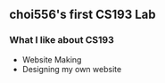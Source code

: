 ## choi556's first CS193 Lab


### What I like about CS193
- Website Making
- Designing my own website



